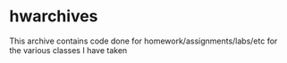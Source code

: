 # hwarchives
This archive contains code done for homework/assignments/labs/etc for the various classes I have taken
